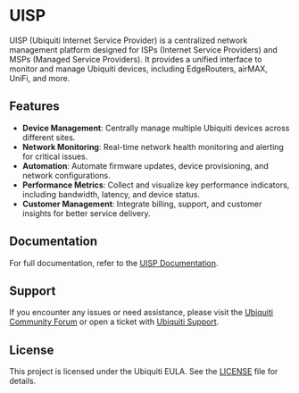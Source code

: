 # UISP

UISP (Ubiquiti Internet Service Provider) is a centralized network management platform designed for ISPs (Internet Service Providers) and MSPs (Managed Service Providers). It provides a unified interface to monitor and manage Ubiquiti devices, including EdgeRouters, airMAX, UniFi, and more.

## Features

- **Device Management**: Centrally manage multiple Ubiquiti devices across different sites.
- **Network Monitoring**: Real-time network health monitoring and alerting for critical issues.
- **Automation**: Automate firmware updates, device provisioning, and network configurations.
- **Performance Metrics**: Collect and visualize key performance indicators, including bandwidth, latency, and device status.
- **Customer Management**: Integrate billing, support, and customer insights for better service delivery.

## Documentation

For full documentation, refer to the [UISP Documentation](https://uisp.ui.com/).

## Support

If you encounter any issues or need assistance, please visit the [Ubiquiti Community Forum](https://community.ui.com/) or open a ticket with [Ubiquiti Support](https://help.ui.com/hc/en-us).

## License

This project is licensed under the Ubiquiti EULA. See the [LICENSE](https://ui.com/eula) file for details.